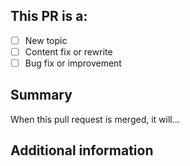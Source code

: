 <!-- (REQUIRED) What is the nature of this PR? -->
## This PR is a:
- [ ] New topic
- [ ] Content fix or rewrite
- [ ] Bug fix or improvement
 
<!-- (REQUIRED) What does this PR change? -->
## Summary
 
When this pull request is merged, it will...
 
<!-- (OPTIONAL) What other information can you provide about this PR? -->
## Additional information

<!--
Thank you for your contribution!
 
Before submitting this pull request, please make sure you have read our Contribution Guidelines and your PR meets our contribution standards:
https://devdocs.magento.com/guides/v2.2/contributor-guide/contributing_docs.html
 
Please fill out as much information as you can about your PR to help speed up the review process.
If your PR addresses an existing GitHub Issue, please refer to it in the title or Additional Information section to make the connection.
 
We may ask you for changes in your PR in order to meet the standards set in our Contribution Guidelines. PR's that do not comply with our guidelines may be closed at the maintainers' discretion.

Feel free to remove this section before creating this PR.
-->
